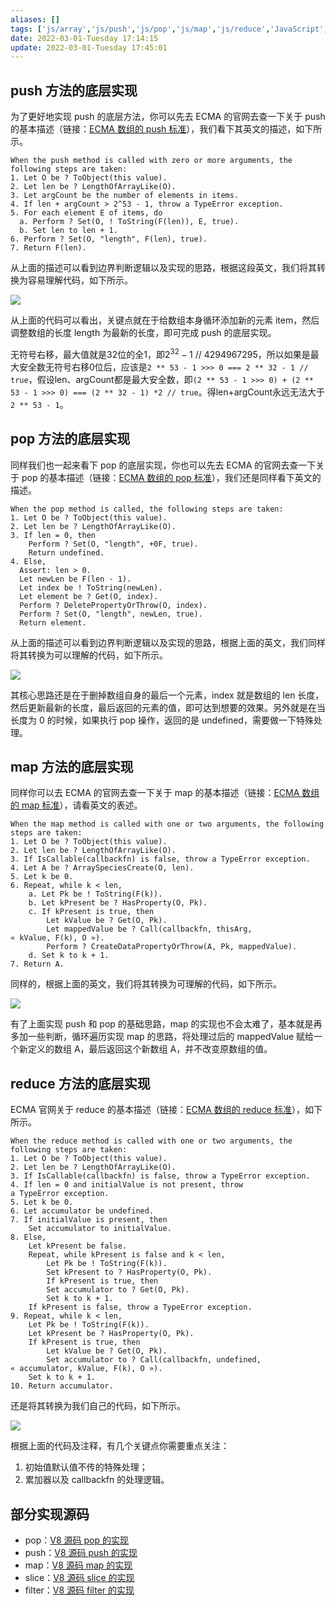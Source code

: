 ```yaml
---
aliases: []
tags: ['js/array','js/push','js/pop','js/map','js/reduce','JavaScript','date/2022-03','year/2022','month/03']
date: 2022-03-01-Tuesday 17:14:15
update: 2022-03-01-Tuesday 17:45:01
---
```


## push 方法的底层实现

为了更好地实现 push 的底层方法，你可以先去 ECMA 的官网去查一下关于 push 的基本描述（链接：[ECMA 数组的 push 标准](https://tc39.es/ecma262/#sec-array.prototype.push)），我们看下其英文的描述，如下所示。

```plain
When the push method is called with zero or more arguments, the following steps are taken:
1. Let O be ? ToObject(this value).
2. Let len be ? LengthOfArrayLike(O).
3. Let argCount be the number of elements in items.
4. If len + argCount > 2^53 - 1, throw a TypeError exception.
5. For each element E of items, do
  a. Perform ? Set(O, ! ToString(F(len)), E, true).
  b. Set len to len + 1.
6. Perform ? Set(O, "length", F(len), true).
7. Return F(len).
```

从上面的描述可以看到边界判断逻辑以及实现的思路，根据这段英文，我们将其转换为容易理解代码，如下所示。

![](_attachment/img/Array.prototype.push)

从上面的代码可以看出，关键点就在于给数组本身循环添加新的元素 item，然后调整数组的长度 length 为最新的长度，即可完成 push 的底层实现。

无符号右移，最大值就是32位的全1，即$2^{32}-1$ // 4294967295，所以如果是最大安全数无符号右移0位后，应该是`2 ** 53 - 1 >>> 0 === 2 ** 32 - 1 // true`，假设len、argCount都是最大安全数，即`(2 ** 53 - 1 >>> 0) + (2 ** 53 - 1 >>> 0) === (2 ** 32 - 1) *2 // true`。得len+argCount永远无法大于`2 ** 53 - 1`。

## pop 方法的底层实现

同样我们也一起来看下 pop 的底层实现，你也可以先去 ECMA 的官网去查一下关于 pop 的基本描述（链接：[ECMA 数组的 pop 标准](https://tc39.es/ecma262/#sec-array.prototype.pop)），我们还是同样看下英文的描述。

```plain
When the pop method is called, the following steps are taken:
1. Let O be ? ToObject(this value).
2. Let len be ? LengthOfArrayLike(O).
3. If len = 0, then
    Perform ? Set(O, "length", +0F, true).
    Return undefined.
4. Else,
  Assert: len > 0.
  Let newLen be F(len - 1).
  Let index be ! ToString(newLen).
  Let element be ? Get(O, index).
  Perform ? DeletePropertyOrThrow(O, index).
  Perform ? Set(O, "length", newLen, true).
  Return element.
```

从上面的描述可以看到边界判断逻辑以及实现的思路，根据上面的英文，我们同样将其转换为可以理解的代码，如下所示。

![](_attachment/img/Array.prototype.pop)

其核心思路还是在于删掉数组自身的最后一个元素，index 就是数组的 len 长度，然后更新最新的长度，最后返回的元素的值，即可达到想要的效果。另外就是在当长度为 0 的时候，如果执行 pop 操作，返回的是 undefined，需要做一下特殊处理。

## map 方法的底层实现

同样你可以去 ECMA 的官网去查一下关于 map 的基本描述（链接：[ECMA 数组的 map 标准](https://tc39.es/ecma262/#sec-array.prototype.map)），请看英文的表述。

```plain
When the map method is called with one or two arguments, the following steps are taken:
1. Let O be ? ToObject(this value).
2. Let len be ? LengthOfArrayLike(O).
3. If IsCallable(callbackfn) is false, throw a TypeError exception.
4. Let A be ? ArraySpeciesCreate(O, len).
5. Let k be 0.
6. Repeat, while k < len,
    a. Let Pk be ! ToString(F(k)).
    b. Let kPresent be ? HasProperty(O, Pk).
    c. If kPresent is true, then
        Let kValue be ? Get(O, Pk).
        Let mappedValue be ? Call(callbackfn, thisArg, « kValue, F(k), O »).
        Perform ? CreateDataPropertyOrThrow(A, Pk, mappedValue).
    d. Set k to k + 1.
7. Return A.
```

同样的，根据上面的英文，我们将其转换为可理解的代码，如下所示。

![](_attachment/img/Array.prototype.map)

有了上面实现 push 和 pop 的基础思路，map 的实现也不会太难了，基本就是再多加一些判断，循环遍历实现 map 的思路，将处理过后的 mappedValue 赋给一个新定义的数组 A，最后返回这个新数组 A，并不改变原数组的值。

## reduce 方法的底层实现

ECMA 官网关于 reduce 的基本描述（链接：[ECMA 数组的 reduce 标准](https://tc39.es/ecma262/#sec-array.prototype.reduce)），如下所示。

```plain
When the reduce method is called with one or two arguments, the following steps are taken:
1. Let O be ? ToObject(this value).
2. Let len be ? LengthOfArrayLike(O).
3. If IsCallable(callbackfn) is false, throw a TypeError exception.
4. If len = 0 and initialValue is not present, throw a TypeError exception.
5. Let k be 0.
6. Let accumulator be undefined.
7. If initialValue is present, then
    Set accumulator to initialValue.
8. Else,
    Let kPresent be false.
    Repeat, while kPresent is false and k < len,
        Let Pk be ! ToString(F(k)).
        Set kPresent to ? HasProperty(O, Pk).
        If kPresent is true, then
        Set accumulator to ? Get(O, Pk).
        Set k to k + 1.
    If kPresent is false, throw a TypeError exception.
9. Repeat, while k < len,
    Let Pk be ! ToString(F(k)).
    Let kPresent be ? HasProperty(O, Pk).
    If kPresent is true, then
        Let kValue be ? Get(O, Pk).
        Set accumulator to ? Call(callbackfn, undefined, « accumulator, kValue, F(k), O »).
    Set k to k + 1.
10. Return accumulator.
```

还是将其转换为我们自己的代码，如下所示。

![](_attachment/img/Array.prototype.reduce)

根据上面的代码及注释，有几个关键点你需要重点关注：

1. 初始值默认值不传的特殊处理；
2. 累加器以及 callbackfn 的处理逻辑。

## 部分实现源码

- pop：[V8 源码 pop 的实现](https://github.com/v8/v8/blob/98d735069d0937f367852ed968a33210ceb527c2/src/js/array.js#L394)
- push：[V8 源码 push 的实现](https://github.com/v8/v8/blob/98d735069d0937f367852ed968a33210ceb527c2/src/js/array.js#L414)
- map：[V8 源码 map 的实现](https://github.com/v8/v8/blob/98d735069d0937f367852ed968a33210ceb527c2/src/js/array.js#L1036)
- slice：[V8 源码 slice 的实现](https://github.com/v8/v8/blob/98d735069d0937f367852ed968a33210ceb527c2/src/js/array.js#L586)
- filter：[V8 源码 filter 的实现](https://github.com/v8/v8/blob/98d735069d0937f367852ed968a33210ceb527c2/src/js/array.js#L1024)
